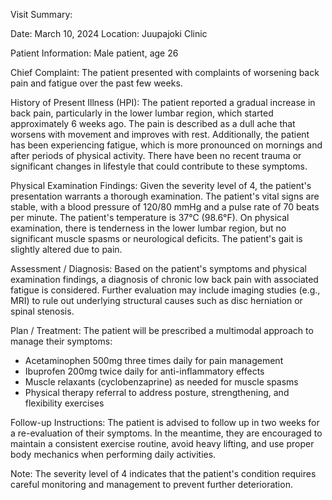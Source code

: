 Visit Summary:

Date: March 10, 2024
Location: Juupajoki Clinic

Patient Information:
Male patient, age 26

Chief Complaint:
The patient presented with complaints of worsening back pain and fatigue over the past few weeks.

History of Present Illness (HPI):
The patient reported a gradual increase in back pain, particularly in the lower lumbar region, which started approximately 6 weeks ago. The pain is described as a dull ache that worsens with movement and improves with rest. Additionally, the patient has been experiencing fatigue, which is more pronounced on mornings and after periods of physical activity. There have been no recent trauma or significant changes in lifestyle that could contribute to these symptoms.

Physical Examination Findings:
Given the severity level of 4, the patient's presentation warrants a thorough examination. The patient's vital signs are stable, with a blood pressure of 120/80 mmHg and a pulse rate of 70 beats per minute. The patient's temperature is 37°C (98.6°F). On physical examination, there is tenderness in the lower lumbar region, but no significant muscle spasms or neurological deficits. The patient's gait is slightly altered due to pain.

Assessment / Diagnosis:
Based on the patient's symptoms and physical examination findings, a diagnosis of chronic low back pain with associated fatigue is considered. Further evaluation may include imaging studies (e.g., MRI) to rule out underlying structural causes such as disc herniation or spinal stenosis.

Plan / Treatment:
The patient will be prescribed a multimodal approach to manage their symptoms:

* Acetaminophen 500mg three times daily for pain management
* Ibuprofen 200mg twice daily for anti-inflammatory effects
* Muscle relaxants (cyclobenzaprine) as needed for muscle spasms
* Physical therapy referral to address posture, strengthening, and flexibility exercises

Follow-up Instructions:
The patient is advised to follow up in two weeks for a re-evaluation of their symptoms. In the meantime, they are encouraged to maintain a consistent exercise routine, avoid heavy lifting, and use proper body mechanics when performing daily activities.

Note: The severity level of 4 indicates that the patient's condition requires careful monitoring and management to prevent further deterioration.
